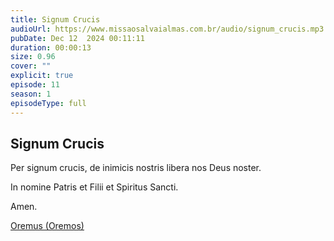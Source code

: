 ```yaml
---
title: Signum Crucis
audioUrl: https://www.missaosalvaialmas.com.br/audio/signum_crucis.mp3
pubDate: Dec 12  2024 00:11:11
duration: 00:00:13
size: 0.96
cover: ""
explicit: true
episode: 11
season: 1
episodeType: full
---
```


## Signum Crucis

Per signum crucis, de inimicis nostris libera nos Deus noster.

In nomine Patris et Filii et Spiritus Sancti.

Amen.

<div class="text-center mt-16">
  <a class="btn btn-accent mt-9" href="/episode/post10">Oremus (Oremos)</a>
</div>